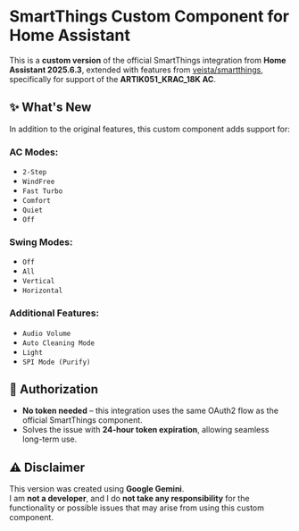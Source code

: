 # SmartThings Custom Component for Home Assistant

This is a **custom version** of the official SmartThings integration from **Home Assistant 2025.6.3**, extended with features from [veista/smartthings](https://github.com/veista/smartthings), specifically for support of the **ARTIK051_KRAC_18K AC**.

## ✨ What's New

In addition to the original features, this custom component adds support for:

### AC Modes:
- `2-Step`
- `WindFree`
- `Fast Turbo`
- `Comfort`
- `Quiet`
- `Off`

### Swing Modes:
- `Off`
- `All`
- `Vertical`
- `Horizontal`

### Additional Features:
- `Audio Volume`
- `Auto Cleaning Mode`
- `Light`
- `SPI Mode (Purify)`


## 🔐 Authorization

- **No token needed** – this integration uses the same OAuth2 flow as the official SmartThings component.
- Solves the issue with **24-hour token expiration**, allowing seamless long-term use.

## ⚠️ Disclaimer

This version was created using **Google Gemini**.  
I am **not a developer**, and I do **not take any responsibility** for the functionality or possible issues that may arise from using this custom component.

